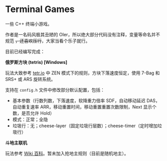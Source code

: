 # Terminal Games

一些 C++ 终端小游戏。

作者是一名码风极其丑陋的 OIer，所以绝大部分代码没有注释，变量等命名并不规范 ~~，还喜欢压行~~，大家当看个乐子就行。

目前已经编写完成：

**俄罗斯方块 (tetris) [Windows]**

玩法大致参考 [tetr.io](https://tetr.io/) 中 ZEN 模式下的规则，方块下落速度恒定，使用 7-Bag 和 SRS+ 或 ARS 旋转系统。

支持在 `config.h` 文件中修改部分默认配置，包括：
- 基本参数（行数列数，下落速度，软降重力倍率 SDF，自动移动延迟 DAS，自动重复速率 ARR，移动重置时间，移动重置重置次数限制，Next 显示个数，是否允许 Hold）
- 模式：正常；全隐
- 垃圾行：无；cheese-layer（固定垃圾行层数）；cheese-timer（定时增加垃圾行）

**斗地主联机**

玩法参考 [Wiki 百科](https://zh.wikipedia.org/zh-cn/%E9%AC%A5%E5%9C%B0%E4%B8%BB)。暂未加入抢地主规则（目前是随机地主）。